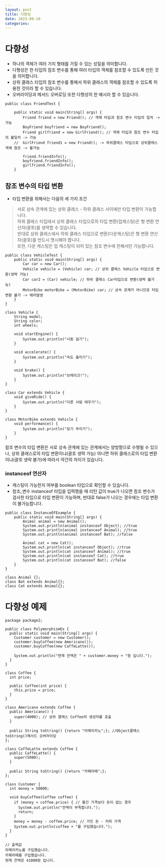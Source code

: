 ```yaml
---
layout: post
title: 다향성
date: 2023-09-10
categories:
---
```


# 다향성

* 하나의 객체가 여러 가지 형태를 가질 수 있는 성질을 의미합니다.
* 다형성은 한 타입의 참조 변수를 통해 여러 타입의 객체를 참조할 수 있도록 만든 것을 의미합니다.
* 상위 클래스 타입의 참조 변수를 통해서 하위 클래스의 객체를 참조할 수 있도록 허용한 것이라 할 수 있습니다.
* 오버라이딩과 메서드 오버로딩 또한 다형성의 한 예시라 할 수 있습니다.

```
public class FriendTest {

    public static void main(String[] args) {
        Friend friend = new Friend(); // 객체 타입과 참조 변수 타입의 일치 -> 가능
        BoyFriend boyfriend = new BoyFriend();
        Friend girlfriend = new GirlFriend(); // 객체 타입과 참조 변수 타입의 불일치 -> 가능
	//  GirlFriend friend1 = new Friend(); -> 하위클래스 타입으로 상위클래스 객체 참조 -> 불가능

        friend.friendInfo();
        boyfriend.friendInfo();
        girlfriend.friendInfo();
    }
```

## 참조 변수의 타입 변환

* 타입 변환을 위해서는 다음의 세 가지 조건

> 서로 상속 관계에 있는 상위 클래스 - 하위 클래스 사이에만 타입 변환이 가능합니다. <br>
하위 클래스 타입에서 상위 클래스 타입으로의 타입 변환(업캐스팅)은 형 변환 연산자(괄호)를 생략할 수 있습니다. <br>
반대로 상위 클래스에서 하위 클래스 타입으로 변환(다운캐스팅)은 형 변환 연산자(괄호)를 반드시 명시해야 합니다.  <br>
또한, 다운 캐스팅은 업 캐스팅이 되어 있는 참조 변수에 한해서만 가능합니다.  <br>

```
public class VehicleTest {
    public static void main(String[] args) {
        Car car = new Car();
        Vehicle vehicle = (Vehicle) car; // 상위 클래스 Vehicle 타입으로 변환(생략 가능)
        Car car2 = (Car) vehicle; // 하위 클래스 Car타입으로 변환(생략 불가능)
        MotorBike motorBike = (MotorBike) car; // 상속 관계가 아니므로 타입 변환 불가 -> 에러발생
    }
}

class Vehicle {
    String model;
    String color;
    int wheels;

    void startEngine() {
        System.out.println("시동 걸기");
    }

    void accelerate() {
        System.out.println("속도 올리기");
    }

    void brake() {
        System.out.println("브레이크!");
    }
}

class Car extends Vehicle {
    void giveRide() {
        System.out.println("다른 사람 태우기");
    }
}

class MotorBike extends Vehicle {
    void performance() {
        System.out.println("묘기 부리기");
    }
}
```
참조 변수의 타입 변환은 서로 상속 관계에 있는 관계에서는 양방향으로 수행될 수 있으나, 상위 클래스로의 타입 변환이냐(괄호 생략 가능) 아니면 하위 클래스로의 타입 변환이냐(괄호 생략 불가)에 따라서 약간의 차이가 있습니다.

### instanceof 연산자
* 캐스팅이 가능한지 여부를 boolean 타입으로 확인할 수 있습니다.
* 참조_변수 instanceof 타입을 입력했을 때 리턴 값이 true가 나오면 참조 변수가 검사한 타입으로 타입 변환이 가능하며, 반대로 false가 나오는 경우에는 타입 변환이 불가능합니다.

```
public class InstanceOfExample {
    public static void main(String[] args) {
        Animal animal = new Animal();
        System.out.println(animal instanceof Object); //true
        System.out.println(animal instanceof Animal); //true
        System.out.println(animal instanceof Bat); //false

        Animal cat = new Cat();
        System.out.println(cat instanceof Object); //true
        System.out.println(cat instanceof Animal); //true
        System.out.println(cat instanceof Cat); //true
        System.out.println(cat instanceof Bat); //false
    }
}

class Animal {};
class Bat extends Animal{};
class Cat extends Animal{};
```

# 다향성 예제

```
package package2;

public class PolymorphismEx {
  public static void main(String[] args) {
    Customer customer = new Customer();
    customer.buyCoffee(new Americano());
    customer.buyCoffee(new CaffeLatte());

    System.out.println("현재 잔액은 " + customer.money + "원 입니다.");
  }
}

class Coffee {
  int price;

  public Coffee(int price) {
    this.price = price;
  }
}

class Americano extends Coffee {
  public Americano() {
    super(4000); // 상위 클래스 Coffee의 생성자를 호출
  }

  public String toString() {return "아메리카노";}; //Object클래스 toString()메서드 오버라이딩
};

class CaffeLatte extends Coffee {
  public CaffeLatte() {
    super(5000);
  }

  public String toString() {return "카페라떼";};
};

class Customer {
  int money = 50000;

  void buyCoffee(Coffee coffee) {
    if (money < coffee.price) { // 물건 가격보다 돈이 없는 경우
      System.out.println("잔액이 부족합니다.");
      return;
    }
    money = money - coffee.price; // 가진 돈 - 커피 가격
    System.out.println(coffee + "를 구입했습니다.");
  }
}

// 출력값
아메리카노를 구입했습니다.
카페라떼를 구입했습니다.
현재 잔액은 41000원 입니다.
```


